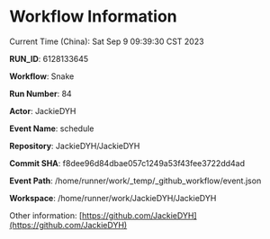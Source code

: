# Workflow Information

Current Time (China): Sat Sep  9 09:39:30 CST 2023  

**RUN_ID**: 6128133645  

**Workflow**: Snake  

**Run Number**: 84  

**Actor**: JackieDYH  

**Event Name**: schedule  

**Repository**: JackieDYH/JackieDYH  

**Commit SHA**: f8dee96d84dbae057c1249a53f43fee3722dd4ad  

**Event Path**: /home/runner/work/_temp/_github_workflow/event.json  

**Workspace**: /home/runner/work/JackieDYH/JackieDYH  

Other information: [https://github.com/JackieDYH](https://github.com/JackieDYH)
